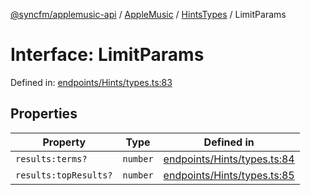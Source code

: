 [@syncfm/applemusic-api](../../../../../../globals.md) / [AppleMusic](../../../index.md) / [HintsTypes](../index.md) / LimitParams

# Interface: LimitParams

Defined in: [endpoints/Hints/types.ts:83](https://github.com/sync-fm/applemusic-api/blob/9471caba6a6b5bc92263ffc6e5d9c04672ec1f7f/src/endpoints/Hints/types.ts#L83)

## Properties

| Property | Type | Defined in |
| ------ | ------ | ------ |
| <a id="resultsterms"></a> `results:terms?` | `number` | [endpoints/Hints/types.ts:84](https://github.com/sync-fm/applemusic-api/blob/9471caba6a6b5bc92263ffc6e5d9c04672ec1f7f/src/endpoints/Hints/types.ts#L84) |
| <a id="resultstopresults"></a> `results:topResults?` | `number` | [endpoints/Hints/types.ts:85](https://github.com/sync-fm/applemusic-api/blob/9471caba6a6b5bc92263ffc6e5d9c04672ec1f7f/src/endpoints/Hints/types.ts#L85) |
